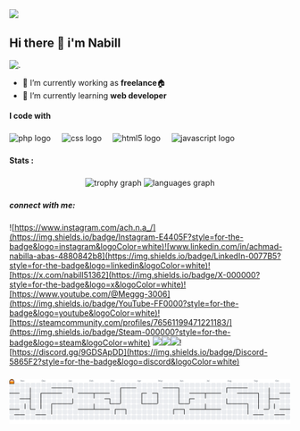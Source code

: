 <div align="left">
  <img src="https://visitor-badge.laobi.icu/badge?page_id=achmadnabillaabas.achmadnabillaabas&"  />
</div>

###

## Hi there 👋 i'm Nabill


![.](https://i.pinimg.com/originals/ba/e9/f8/bae9f877304f3dd63ca44189ec9a33ff.gif)

<!--
**achmadnabillaabas/achmadnabillaabas** is a ✨ _special_ ✨ repository because its `README.md` (this file) appears on your GitHub profile.

Here are some ideas to get you started:

- 🔭 I’m currently working on ...
- 🌱 I’m currently learning ...
- 👯 I’m looking to collaborate on ...
- 🤔 I’m looking for help with ...
- 💬 Ask me about ...
- 📫 How to reach me: ...
- 😄 Pronouns: ...
- ⚡ Fun fact: ...
-->

- 🔭 I’m currently working as **freelance**🏠
- 🌱 I’m currently learning **web developer**

#### I code with

###

<div align="left">
  <img src="https://cdn.jsdelivr.net/gh/devicons/devicon/icons/php/php-original.svg" height="40" alt="php logo"  />
  <img width="12" />
  <img src="https://cdn.jsdelivr.net/gh/devicons/devicon/icons/css3/css3-original.svg" height="40" alt="css logo"  />
  <img width="12" />
  <img src="https://cdn.jsdelivr.net/gh/devicons/devicon/icons/html5/html5-original.svg" height="40" alt="html5 logo"  />
  <img width="12" />
  <img src="https://cdn.jsdelivr.net/gh/devicons/devicon/icons/javascript/javascript-original.svg" height="40" alt="javascript logo"  />
</div>

###

#### Stats :

###

<div align="center">
  <img src="https://github-profile-trophy.vercel.app?username=achmadnabillaabas&theme=dracula&column=-1&row=1&margin-w=8&margin-h=8&no-bg=false&no-frame=false&order=4" height="150" alt="trophy graph"  />
  <img src="https://github-readme-stats.vercel.app/api/top-langs?username=achmadnabillaabas&locale=en&hide_title=false&layout=compact&card_width=320&langs_count=5&theme=dracula&hide_border=false&order=2" height="150" alt="languages graph"  />
</div>

###


##### connect with me:

![https://www.instagram.com/ach.n.a_/](https://img.shields.io/badge/Instagram-E4405F?style=for-the-badge&logo=instagram&logoColor=white)![www.linkedin.com/in/achmad-nabilla-abas-4880842b8](https://img.shields.io/badge/LinkedIn-0077B5?style=for-the-badge&logo=linkedin&logoColor=white)![https://x.com/nabill51362](https://img.shields.io/badge/X-000000?style=for-the-badge&logo=x&logoColor=white)![https://www.youtube.com/@Meggg-3006](https://img.shields.io/badge/YouTube-FF0000?style=for-the-badge&logo=youtube&logoColor=white)![https://steamcommunity.com/profiles/76561199471221183/](https://img.shields.io/badge/Steam-000000?style=for-the-badge&logo=steam&logoColor=white)
![](https://img.shields.io/badge/Riot_Games-D32936?style=for-the-badge&logo=riot-games&logoColor=white)![](https://img.shields.io/badge/Epic%20Games-313131?style=for-the-badge&logo=Epic%20Games&logoColor=white)![](https://img.shields.io/badge/curseforge-F16436?style=for-the-badge&logo=curseforge&logoColor=white)![https://discord.gg/9GDSApDD](https://img.shields.io/badge/Discord-5865F2?style=for-the-badge&logo=discord&logoColor=white)


###

<picture>
  <source media="(prefers-color-scheme: dark)" srcset="https://raw.githubusercontent.com/achmadnabillaabas/achmadnabillaabas/output/pacman-contribution-graph-dark.svg">
  <source media="(prefers-color-scheme: light)" srcset="https://raw.githubusercontent.com/achmadnabillaabas/achmadnabillaabas/output/pacman-contribution-graph.svg">
  <img alt="pacman contribution graph" src="https://raw.githubusercontent.com/achmadnabillaabas/achmadnabillaabas/output/pacman-contribution-graph.svg">
</picture>

###